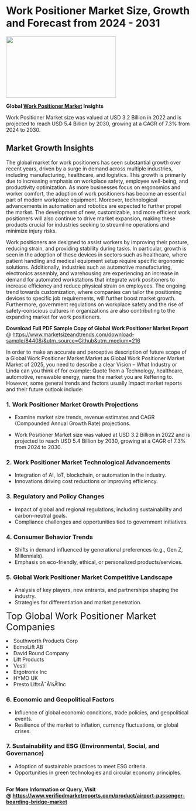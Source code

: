 <H1>Work Positioner Market Size, Growth and Forecast from 2024 - 2031</H1><img class="aligncenter size-medium wp-image-584254" src="https://thirdeyenews.in/wp-content/uploads/2024/09/Global-Market-Research-300x168.jpeg" alt="" width="300" height="168" /><p><strong>Global&nbsp;<a href="https://www.marketsizeandtrends.com/download-sample/84408/&amp;utm_source=Github&utm_medium=216">Work Positioner Market</a> Insights</strong></p><p>Work Positioner Market size was valued at USD 3.2 Billion in 2022 and is projected to reach USD 5.4 Billion by 2030, growing at a CAGR of 7.3% from 2024 to 2030.</p><p><h2>Market Growth Insights</h2> <p>The global market for work positioners has seen substantial growth over recent years, driven by a surge in demand across multiple industries, including manufacturing, healthcare, and logistics. This growth is primarily due to increasing emphasis on workplace safety, employee well-being, and productivity optimization. As more businesses focus on ergonomics and worker comfort, the adoption of work positioners has become an essential part of modern workplace equipment. Moreover, technological advancements in automation and robotics are expected to further propel the market. The development of new, customizable, and more efficient work positioners will also continue to drive market expansion, making these products crucial for industries seeking to streamline operations and minimize injury risks. </p> <p>Work positioners are designed to assist workers by improving their posture, reducing strain, and providing stability during tasks. In particular, growth is seen in the adoption of these devices in sectors such as healthcare, where patient handling and medical equipment setup require specific ergonomic solutions. Additionally, industries such as automotive manufacturing, electronics assembly, and warehousing are experiencing an increase in demand for automated workstations that integrate work positioners to increase efficiency and reduce physical strain on employees. The ongoing trend towards customization, where companies can tailor the positioning devices to specific job requirements, will further boost market growth. Furthermore, government regulations on workplace safety and the rise of safety-conscious cultures in organizations are also contributing to the expanding market for work positioners. </p><p><span class=""><strong>Download Full PDF Sample Copy of Global Work Positioner Market Report</strong> @ <a href="https://www.marketsizeandtrends.com/download-sample/84408/&amp;utm_source=Github&utm_medium=216" target="_blank">https://www.marketsizeandtrends.com/download-sample/84408/&amp;utm_source=Github&utm_medium=216</a></span></p><p>In order to make an accurate and perceptive description of future scope of a Global&nbsp;Work Positioner Market Market as Global&nbsp;Work Positioner Market Market of 2025, you need to describe a clear Vision &ndash; What Industry or Linda can you think of for example: Quote from a Technology, healthcare, automotive, renewable energy, name the market you are Reffering to. However, some general trends and factors usually impact market reports and their future outlook include:</p><h3>1.&nbsp;<strong>Work Positioner Market Growth Projections</strong></h3><ul><li>Examine market size trends, revenue estimates and CAGR (Compounded Annual Growth Rate) projections.</li><li><p>Work Positioner Market size was valued at USD 3.2 Billion in 2022 and is projected to reach USD 5.4 Billion by 2030, growing at a CAGR of 7.3% from 2024 to 2030.</p></li></ul><h3>2.&nbsp;<strong>Work Positioner Market Technological Advancements</strong></h3><ul><li>Integration of AI, IoT, blockchain, or automation in the industry.</li><li>Innovations driving cost reductions or improving efficiency.</li></ul><h3>3.&nbsp;<strong>Regulatory and Policy Changes</strong></h3><ul><li>Impact of global and regional regulations, including sustainability and carbon-neutral goals.</li><li>Compliance challenges and opportunities tied to government initiatives.</li></ul><h3>4.&nbsp;<strong>Consumer Behavior Trends</strong></h3><ul><li>Shifts in demand influenced by generational preferences (e.g., Gen Z, Millennials).</li><li>Emphasis on eco-friendly, ethical, or personalized products/services.</li></ul><h3>5.&nbsp;<strong>Global Work Positioner Market Competitive Landscape</strong></h3><ul><li>Analysis of key players, new entrants, and partnerships shaping the industry.</li><li>Strategies for differentiation and market penetration.</li></ul><p data-pm-slice="1 1 []"><span style="color: inherit; font-family: inherit; font-size: 25px;">Top Global Work Positioner Market Companies</span></p><div class="" data-test-id=""><p><li>Southworth Products Corp</li><li> EdmoLift AB</li><li> David Round Company</li><li> Lift Products</li><li> Vestil</li><li> Ergotronix Inc</li><li> HYMO UK</li><li> Presto LiftsÃ¯Â¼Å’Inc</li></p></div><h3>6.&nbsp;<strong>Economic and Geopolitical Factors</strong></h3><ul><li>Influence of global economic conditions, trade policies, and geopolitical events.</li><li>Resilience of the market to inflation, currency fluctuations, or global crises.</li></ul><h3>7.&nbsp;<strong>Sustainability and ESG (Environmental, Social, and Governance)</strong></h3><ul><li>Adoption of sustainable practices to meet ESG criteria.</li><li>Opportunities in green technologies and circular economy principles.</li></ul><h2><strong style="font-size: 14px;">For More Information or Query, Visit @&nbsp;</strong><a style="background-color: #ffffff; font-size: 14px;" href="https://www.marketsizeandtrends.com/report/work-positioner-market/" target="_blank">https://www.verifiedmarketreports.com/product/airport-passenger-boarding-bridge-market</a></h2>
